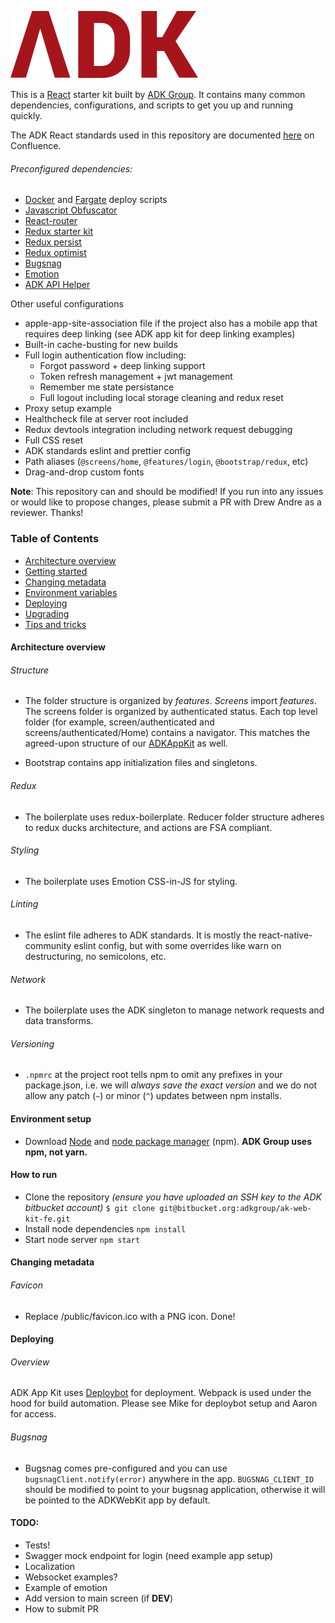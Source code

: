 ![ADK Logo](./adk.svg)

This is a [React](https://facebook.github.io/react/) starter kit built by [ADK Group](https://adkgroup.com/). It contains many common dependencies, configurations, and scripts to get you up and running quickly.

The ADK React standards used in this repository are documented [here](https://adkgroup.atlassian.net/wiki/spaces/FH/overview) on Confluence.

###### Preconfigured dependencies:
- [Docker](https://www.docker.com/) and [Fargate](https://aws.amazon.com/fargate/) deploy scripts
- [Javascript Obfuscator](https://github.com/javascript-obfuscator/javascript-obfuscator)
- [React-router](https://reacttraining.com/react-router/)
- [Redux starter kit](https://github.com/reduxjs/redux-starter-kit)
- [Redux persist](https://github.com/rt2zz/redux-persist)
- [Redux optimist](https://github.com/ForbesLindesay/redux-optimist)
- [Bugsnag](https://www.bugsnag.com/)
- [Emotion](https://github.com/emotion-js/emotion)
- [ADK API Helper](https://bitbucket.org/adkgroup/api-client/src/master/)

Other useful configurations
- apple-app-site-association file if the project also has a mobile app that requires deep linking (see ADK app kit for deep linking examples)
- Built-in cache-busting for new builds
- Full login authentication flow including:
  - Forgot password + deep linking support
  - Token refresh management + jwt management
  - Remember me state persistance
  - Full logout including local storage cleaning and redux reset
- Proxy setup example
- Healthcheck file at server root included
- Redux devtools integration including network request debugging
- Full CSS reset
- ADK standards eslint and prettier config
- Path aliases (`@screens/home`, `@features/login`, `@bootstrap/redux`, etc)
- Drag-and-drop custom fonts

**Note**: This repository can and should be modified! If you run into any issues or would like to propose changes, please submit a PR with Drew Andre as a reviewer. Thanks!

### Table of Contents 

- [Architecture overview](#architecture-overview)
- [Getting started](#getting-started)
- [Changing metadata](#changing-metadata)
- [Environment variables](#environment-variables)
- [Deploying](#deploying)
- [Upgrading](#upgrading)
- [Tips and tricks](#tips-and-tricks)

#### Architecture overview
###### Structure
- The folder structure is organized by _features_. _Screens_ import _features_. The screens folder is organized by authenticated status. Each top level folder (for example, screen/authenticated and screens/authenticated/Home) contains a navigator. This matches the agreed-upon structure of our [ADKAppKit](https://bitbucket.org/adkgroup/adk-app-kit/src/master/) as well.

- Bootstrap contains app initialization files and singletons.
###### Redux
- The boilerplate uses redux-boilerplate. Reducer folder structure adheres to redux ducks architecture, and actions are FSA compliant.

###### Styling
- The boilerplate uses Emotion CSS-in-JS for styling.

###### Linting
- The eslint file adheres to ADK standards. It is mostly the react-native-community eslint config, but with some overrides like warn on destructuring, no semicolons, etc.

###### Network
- The boilerplate uses the ADK singleton to manage network requests and data transforms.

###### Versioning
 - `.npmrc` at the project root tells npm to omit any prefixes in your package.json, i.e. we will _always save the exact version_ and we do not allow any patch (`~`) or minor (`^`) updates between npm installs.

#### Environment setup
- Download [Node](https://nodejs.org/en/) and [node package manager](https://www.npmjs.com/) (npm). **ADK Group uses npm, not yarn.**

#### How to run
- Clone the repository _(ensure you have uploaded an SSH key to the ADK bitbucket account)_
`$ git clone git@bitbucket.org:adkgroup/ak-web-kit-fe.git`
- Install node dependencies
`npm install`
- Start node server
`npm start`

#### Changing metadata

###### Favicon
- Replace /public/favicon.ico with a PNG icon. Done!

#### Deploying

###### Overview
ADK App Kit uses [Deploybot](https://deploybot.com/) for deployment. Webpack is used under the hood for build automation. Please see Mike for deploybot setup and Aaron for access.

###### Bugsnag
- Bugsnag comes pre-configured and you can use `bugsnagClient.notify(error)` anywhere in the app. `BUGSNAG_CLIENT_ID` should be modified to point to your bugsnag application, otherwise it will be pointed to the ADKWebKit app by default.

#### TODO:
- Tests!
- Swagger mock endpoint for login (need example app setup)
- Localization
- Websocket examples?
- Example of emotion
- Add version to main screen (if __DEV__)
- How to submit PR